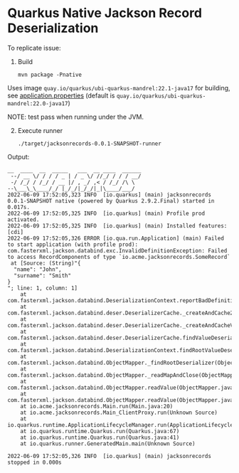# Quarkus Native Jackson Record Deserialization

To replicate issue:

1. Build 
   ```
   mvn package -Pnative
   ```
Uses image `quay.io/quarkus/ubi-quarkus-mandrel:22.1-java17` for building, see [application.properties](src/main/resources/application.properties)
(default is `quay.io/quarkus/ubi-quarkus-mandrel:22.0-java17`)

NOTE: test pass when running under the JVM.

2. Execute runner
   ```
   ./target/jacksonrecords-0.0.1-SNAPSHOT-runner
   ```

Output:

```
__  ____  __  _____   ___  __ ____  ______ 
 --/ __ \/ / / / _ | / _ \/ //_/ / / / __/ 
 -/ /_/ / /_/ / __ |/ , _/ ,< / /_/ /\ \   
--\___\_\____/_/ |_/_/|_/_/|_|\____/___/   
2022-06-09 17:52:05,323 INFO  [io.quarkus] (main) jacksonrecords 0.0.1-SNAPSHOT native (powered by Quarkus 2.9.2.Final) started in 0.017s. 
2022-06-09 17:52:05,325 INFO  [io.quarkus] (main) Profile prod activated. 
2022-06-09 17:52:05,325 INFO  [io.quarkus] (main) Installed features: [cdi]
2022-06-09 17:52:05,326 ERROR [io.qua.run.Application] (main) Failed to start application (with profile prod): com.fasterxml.jackson.databind.exc.InvalidDefinitionException: Failed to access RecordComponents of type `io.acme.jacksonrecords.SomeRecord`
 at [Source: (String)"{
  "name": "John",
  "surname": "Smith"
}
"; line: 1, column: 1]
	at com.fasterxml.jackson.databind.DeserializationContext.reportBadDefinition(DeserializationContext.java:1904)
	at com.fasterxml.jackson.databind.deser.DeserializerCache._createAndCache2(DeserializerCache.java:268)
	at com.fasterxml.jackson.databind.deser.DeserializerCache._createAndCacheValueDeserializer(DeserializerCache.java:244)
	at com.fasterxml.jackson.databind.deser.DeserializerCache.findValueDeserializer(DeserializerCache.java:142)
	at com.fasterxml.jackson.databind.DeserializationContext.findRootValueDeserializer(DeserializationContext.java:642)
	at com.fasterxml.jackson.databind.ObjectMapper._findRootDeserializer(ObjectMapper.java:4805)
	at com.fasterxml.jackson.databind.ObjectMapper._readMapAndClose(ObjectMapper.java:4675)
	at com.fasterxml.jackson.databind.ObjectMapper.readValue(ObjectMapper.java:3629)
	at com.fasterxml.jackson.databind.ObjectMapper.readValue(ObjectMapper.java:3597)
	at io.acme.jacksonrecords.Main.run(Main.java:20)
	at io.acme.jacksonrecords.Main_ClientProxy.run(Unknown Source)
	at io.quarkus.runtime.ApplicationLifecycleManager.run(ApplicationLifecycleManager.java:124)
	at io.quarkus.runtime.Quarkus.run(Quarkus.java:67)
	at io.quarkus.runtime.Quarkus.run(Quarkus.java:41)
	at io.quarkus.runner.GeneratedMain.main(Unknown Source)

2022-06-09 17:52:05,326 INFO  [io.quarkus] (main) jacksonrecords stopped in 0.000s

```
